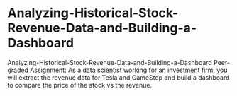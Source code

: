 # Analyzing-Historical-Stock-Revenue-Data-and-Building-a-Dashboard
Analyzing-Historical-Stock-Revenue-Data-and-Building-a-Dashboard Peer-graded Assignment: As a data scientist working for an investment firm, you will extract the revenue data for Tesla and GameStop and build a dashboard to compare the price of the stock vs the revenue.

